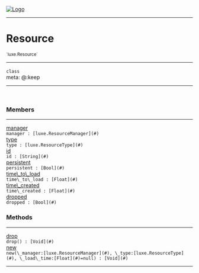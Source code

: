 
[![Logo](../../images/logo.png)](../../api/index.html)

---



<h1>Resource</h1>
<small>`luxe.Resource`</small>



---

`class`
<span class="meta">
<br/>meta: @:keep
</span>


---


&nbsp;
&nbsp;






<h3>Members</h3> <hr/><span class="member apipage">
                <a name="manager"><a class="lift" href="#manager">manager</a></a><div class="clear"></div><code class="signature apipage">manager : [luxe.ResourceManager](#)</code><br/></span>
            <span class="small_desc_flat"></span><span class="member apipage">
                <a name="type"><a class="lift" href="#type">type</a></a><div class="clear"></div><code class="signature apipage">type : [luxe.ResourceType](#)</code><br/></span>
            <span class="small_desc_flat"></span><span class="member apipage">
                <a name="id"><a class="lift" href="#id">id</a></a><div class="clear"></div><code class="signature apipage">id : [String](#)</code><br/></span>
            <span class="small_desc_flat"></span><span class="member apipage">
                <a name="persistent"><a class="lift" href="#persistent">persistent</a></a><div class="clear"></div><code class="signature apipage">persistent : [Bool](#)</code><br/></span>
            <span class="small_desc_flat"></span><span class="member apipage">
                <a name="time_to_load"><a class="lift" href="#time_to_load">time\_to\_load</a></a><div class="clear"></div><code class="signature apipage">time\_to\_load : [Float](#)</code><br/></span>
            <span class="small_desc_flat"></span><span class="member apipage">
                <a name="time_created"><a class="lift" href="#time_created">time\_created</a></a><div class="clear"></div><code class="signature apipage">time\_created : [Float](#)</code><br/></span>
            <span class="small_desc_flat"></span><span class="member apipage">
                <a name="dropped"><a class="lift" href="#dropped">dropped</a></a><div class="clear"></div><code class="signature apipage">dropped : [Bool](#)</code><br/></span>
            <span class="small_desc_flat"></span>





<h3>Methods</h3> <hr/><span class="method apipage">
            <a name="drop"><a class="lift" href="#drop">drop</a></a> <div class="clear"></div><code class="signature apipage">drop() : [Void](#)</code><br/><span class="small_desc_flat"></span>
        </span>
    <span class="method apipage">
            <a name="new"><a class="lift" href="#new">new</a></a> <div class="clear"></div><code class="signature apipage">new(\_manager:[luxe.ResourceManager](#)<span></span>, \_type:[luxe.ResourceType](#)<span></span>, \_load\_time:[Float](#)<span>=null</span>) : [Void](#)</code><br/><span class="small_desc_flat"></span>
        </span>
    






---

&nbsp;
&nbsp;
&nbsp;
&nbsp;